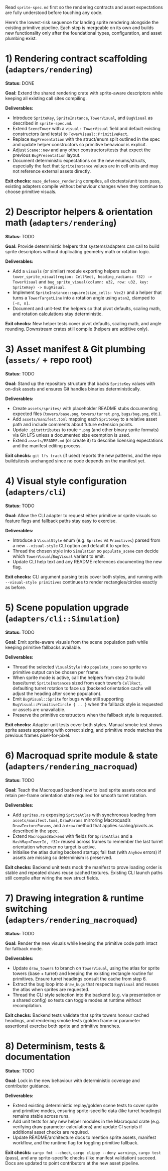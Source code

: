Read `sprite-spec.md` first so the rendering contracts and asset expectations are
fully understood before touching any code.

Here’s the lowest-risk sequence for landing sprite rendering alongside the
existing primitive pipeline. Each step is mergeable on its own and builds new
functionality only after the foundational types, configuration, and asset
plumbing exist.

# 1) Rendering contract scaffolding (`adapters/rendering`)

**Status:** DONE

**Goal:** Extend the shared rendering crate with sprite-aware descriptors while
keeping all existing call sites compiling.

**Deliverables:**

* Introduce `SpriteKey`, `SpriteInstance`, `TowerVisual`, and `BugVisual` as
  described in `sprite-spec.md`.
* Extend `SceneTower` with a `visual: TowerVisual` field and default existing
  constructors (and tests) to `TowerVisual::PrimitiveRect`.
* Replace `BugPresentation` with the struct/enum split outlined in the spec and
  update helper constructors so primitive behaviour is explicit.
* Adjust `Scene::new` and any other constructors/tests that expect the previous
  `BugPresentation` layout.
* Document deterministic expectations on the new enums/structs, especially the
  fact that `SpriteInstance` values are in cell units and may not reference
  external assets directly.

**Exit checks:** `maze_defence_rendering` compiles, all doctests/unit tests pass,
existing adapters compile without behaviour changes when they continue to choose
primitive visuals.

# 2) Descriptor helpers & orientation math (`adapters/rendering`)

**Status:** TODO

**Goal:** Provide deterministic helpers that systems/adapters can call to build
sprite descriptors without duplicating geometry math or rotation logic.

**Deliverables:**

* Add a `visuals` (or similar) module exporting helpers such as
  `tower_sprite_visual(region: CellRect, heading_radians: f32) -> TowerVisual`
  and `bug_sprite_visual(column: u32, row: u32, key: SpriteKey) -> BugVisual`.
* Implement `SpriteInstance::square(size_cells: Vec2)` and a helper that turns a
  `TowerTargetLine` into a rotation angle using `atan2`, clamped to `[−π, π]`.
* Document and unit-test the helpers so that pivot defaults, scaling math, and
  rotation calculations stay deterministic.

**Exit checks:** New helper tests cover pivot defaults, scaling math, and angle
rounding. Downstream crates still compile (helpers are additive only).

# 3) Asset manifest & Git plumbing (`assets/` + repo root)

**Status:** TODO

**Goal:** Stand up the repository structure that backs `SpriteKey` values with
on-disk assets and ensures Git handles binaries deterministically.

**Deliverables:**

* Create `assets/sprites/` with placeholder README stubs documenting expected
  files (`towers/base.png`, `towers/turret.png`, `bugs/bug.png`, etc.).
* Add `assets/manifest.toml` mapping each `SpriteKey` to a relative asset path
  and include comments about future extension points.
* Update `.gitattributes` to route `*.png` (and other binary sprite formats) via
  Git LFS unless a documented size exemption is used.
* Extend `assets/README.md` (or create it) to describe licensing expectations and
  the manifest editing process.

**Exit checks:** `git lfs track` (if used) reports the new patterns, and the repo
builds/tests unchanged since no code depends on the manifest yet.

# 4) Visual style configuration (`adapters/cli`)

**Status:** TODO

**Goal:** Allow the CLI adapter to request either primitive or sprite visuals so
feature flags and fallback paths stay easy to exercise.

**Deliverables:**

* Introduce a `VisualStyle` enum (e.g. `Sprites` vs `Primitives`) parsed from a
  new `--visual-style` CLI option and default it to sprites.
* Thread the chosen style into `Simulation` so `populate_scene` can decide which
  `TowerVisual`/`BugVisual` variant to emit.
* Update CLI help text and any README references documenting the new flag.

**Exit checks:** CLI argument parsing tests cover both styles, and running with
`--visual-style primitives` continues to render rectangles/circles exactly as
before.

# 5) Scene population upgrade (`adapters/cli::Simulation`)

**Status:** TODO

**Goal:** Emit sprite-aware visuals from the scene population path while keeping
primitive fallbacks available.

**Deliverables:**

* Thread the selected `VisualStyle` into `populate_scene` so sprite vs primitive
  output can be chosen per frame.
* When sprite mode is active, call the helpers from step 2 to build base/turret
  `SpriteInstance`s sized from each tower’s `CellRect`, defaulting turret
  rotation to face up (backend orientation cache will adjust the heading after
  scene population).
* Emit `BugVisual::Sprite` for bugs while still supporting
  `BugVisual::PrimitiveCircle { .. }` when the fallback style is requested or
  assets are unavailable.
* Preserve the primitive constructors when the fallback style is requested.

**Exit checks:** Adapter unit tests cover both styles. Manual smoke test shows
sprite assets appearing with correct sizing, and primitive mode matches the
previous frames pixel-for-pixel.

# 6) Macroquad sprite module & state (`adapters/rendering_macroquad`)

**Status:** TODO

**Goal:** Teach the Macroquad backend how to load sprite assets once and retain
per-frame orientation state required for smooth turret rotation.

**Deliverables:**

* Add `sprites.rs` exposing `SpriteAtlas` with synchronous loading from
  `assets/manifest.toml`, `DrawParams` mirroring Macroquad’s `DrawTextureParams`,
  and a `draw` method that applies scaling/pivots as described in the spec.
* Extend `MacroquadBackend` with fields for `SpriteAtlas` and a
  `HashMap<TowerId, f32>` reused across frames to remember the last turret
  orientation whenever no target is active.
* Initialise the atlas during backend startup; fail fast (with `Anyhow` errors)
  if assets are missing so determinism is preserved.

**Exit checks:** Backend unit tests mock the manifest to prove loading order is
stable and repeated draws reuse cached textures. Existing CLI launch paths still
compile after wiring the new struct fields.

# 7) Drawing integration & runtime switching (`adapters/rendering_macroquad`)

**Status:** TODO

**Goal:** Render the new visuals while keeping the primitive code path intact
for fallback mode.

**Deliverables:**

* Update `draw_towers` to branch on `TowerVisual`, using the atlas for sprite
  towers (base + turret) and keeping the existing rectangle routine for
  primitives. Ensure turret headings consult the cache from step 6.
* Extract the bug loop into `draw_bugs` that respects `BugVisual` and reuses the
  atlas when sprites are requested.
* Thread the CLI style selection into the backend (e.g. via presentation or a
  shared config) so tests can toggle modes at runtime without recompilation.

**Exit checks:** Backend tests validate that sprite towers honour cached
headings, and rendering smoke tests (golden frame or parameter assertions)
exercise both sprite and primitive branches.

# 8) Determinism, tests & documentation

**Status:** TODO

**Goal:** Lock in the new behaviour with deterministic coverage and contributor
guidance.

**Deliverables:**

* Extend existing deterministic replay/golden scene tests to cover sprite and
  primitive modes, ensuring sprite-specific data (like turret headings) remains
  stable across runs.
* Add unit tests for any new helper modules in the Macroquad crate (e.g.
  verifying draw parameter calculations) and update CI scripts if additional
  asset checks are required.
* Update README/architecture docs to mention sprite assets, manifest workflow,
  and the runtime flag for toggling primitive fallback.

**Exit checks:** `cargo fmt --check`, `cargo clippy --deny warnings`, `cargo test`
(pass), and any sprite-specific checks (like manifest validation) succeed. Docs
are updated to point contributors at the new asset pipeline.
